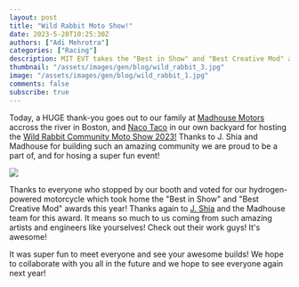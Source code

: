 ```yaml
---
layout: post
title: "Wild Rabbit Moto Show!"
date: 2023-5-20T10:25:30Z
authors: ["Adi Mehrotra"]
categories: ["Racing"]
description: MIT EVT takes the "Best in Show" and "Best Creative Mod" awards at the Wild Rabbit Community Moto Show 2023!
thumbnail: "/assets/images/gen/blog/wild_rabbit_3.jpg"
image: "/assets/images/gen/blog/wild_rabbit_1.jpg"
comments: false
subscribe: true
---
```


Today, a HUGE thank-you goes out to our family at [Madhouse Motors](https://www.madhousemotors.com) accross the river in Boston, and [Naco Taco](https://www.nacocentral.com) in our own backyard for hosting the [Wild Rabbit Community Moto Show 2023!](https://www.instagram.com/wildrabbitmotoshow/?hl=en) Thanks to J. Shia and Madhouse for building such an amazing community we are proud to be a part of, and for hosing a super fun event!

![](/assets/images/gen/blog/wild_rabbit_2.jpg)

Thanks to everyone who stopped by our booth and voted for our hydrogen-powered motorcycle which took home the "Best in Show" and "Best Creative Mod" awards this year! Thanks again to [J. Shia](https://www.instagram.com/jshia/) and the Madhouse team for this award. It means so much to us coming from such amazing artists and engineers like yourselves! Check out their work guys! It's awesome! 

It was super fun to meet everyone and see your awesome builds! We hope to collaborate with you all in the future and we hope to see everyone again next year! 